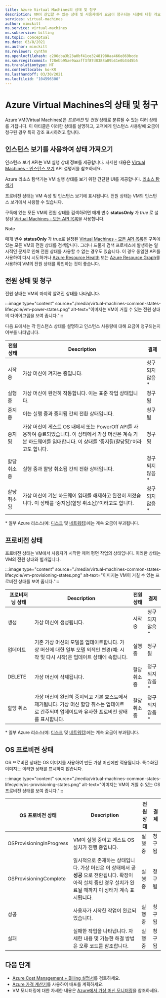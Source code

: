 ```yaml
---
title: Azure Virtual Machines의 상태 및 청구
description: VM이 진입할 수 있는 상태 및 사용자에게 요금이 청구되는 시점에 대한 개요
services: virtual-machines
author: mimckitt
ms.service: virtual-machines
ms.subservice: billing
ms.topic: conceptual
ms.date: 03/8/2021
ms.author: mimckitt
ms.reviewer: cynthn
ms.openlocfilehash: c206cba3b23a0bf41ce32481980aa466e869bcde
ms.sourcegitcommit: f28ebb95ae9aaaff3f87d8388a09b41e0b3445b5
ms.translationtype: HT
ms.contentlocale: ko-KR
ms.lasthandoff: 03/30/2021
ms.locfileid: "104596300"
---
```

# <a name="states-and-billing-of-azure-virtual-machines"></a>Azure Virtual Machines의 상태 및 청구

Azure VM(Virtual Machines)은 *프로비전* 및 *전원* 상태로 분류될 수 있는 여러 상태를 거칩니다. 이 아티클은 이러한 상태를 설명하고, 고객에게 인스턴스 사용량에 요금이 청구된 경우 특히 강조 표시하려고 합니다. 

## <a name="get-states-using-instance-view"></a>인스턴스 보기를 사용하여 상태 가져오기

인스턴스 보기 API는 VM 실행 상태 정보를 제공합니다. 자세한 내용은 [Virtual Machines - 인스턴스 보기](/rest/api/compute/virtualmachines/instanceview) API 설명서를 참조하세요.

Azure 리소스 탐색기는 VM 실행 상태를 보기 위한 간단한 UI를 제공합니다. [리소스 탐색기](https://resources.azure.com/)

프로비전 상태는 VM 속성 및 인스턴스 보기에 표시됩니다. 전원 상태는 VM의 인스턴스 보기에서 사용할 수 있습니다.

구독에 있는 모든 VM의 전원 상태를 검색하려면 매개 변수 **statusOnly** 가 *true* 로 설정된 [Virtual Machines - 모든 API 목록](/rest/api/compute/virtualmachines/listall)을 사용합니다.

> [!NOTE]
> 매개 변수 **statusOnly** 가 true로 설정된 [Virtual Machines - 모든 API 목록](/rest/api/compute/virtualmachines/listall)은 구독에 있는 모든 VM의 전원 상태를 검색합니다. 그러나 드물게 검색 프로세스에 발생하는 일시적인 문제로 인해 전원 상태를 사용할 수 없는 경우도 있습니다. 이 경우 동일한 API를 사용하여 다시 시도하거나 [Azure Resource Health](../service-health/resource-health-overview.md) 또는 [Azure Resource Graph](..//governance/resource-graph/overview.md)를 사용하여 VM의 전원 상태를 확인하는 것이 좋습니다.
 
## <a name="power-states-and-billing"></a>전원 상태 및 청구

전원 상태는 VM의 마지막 알려진 상태를 나타냅니다.

:::image type="content" source="./media/virtual-machines-common-states-lifecycle/vm-power-states.png" alt-text="이미지는 VM이 거칠 수 있는 전원 상태의 다이어그램을 보여 줍니다.":::

다음 표에서는 각 인스턴스 상태를 설명하고 인스턴스 사용량에 대해 요금이 청구되는지 여부를 나타냅니다.

| 전원 상태 | Description | 결제 |  
|---|---|---|
| 시작 중| 가상 머신이 켜지는 중입니다. |청구되지 않음* | 
| 실행 중 | 가상 머신이 완전히 작동합니다. 이는 표준 작업 상태입니다. | 청구됨 | 
| 중지 중 | 이는 실행 중과 중지됨 간의 전환 상태입니다. | 청구됨| 
|중지됨 | 가상 머신이 게스트 OS 내에서 또는 PowerOff API를 사용하여 종료되었습니다. 이 상태에서 가상 머신은 계속 기본 하드웨어를 임대합니다. 이 상태를 ‘중지됨(할당됨)’이라고도 합니다. | 청구됨 | 
| 할당 취소 중 | 실행 중과 할당 취소됨 간의 전환 상태입니다. | 청구되지 않음* | 
| 할당 취소됨 | 가상 머신이 기본 하드웨어 임대를 해제하고 완전히 꺼졌습니다. 이 상태를 ‘중지됨(할당 취소됨)’이라고도 합니다. | 청구되지 않음* | 

&#42; 일부 Azure 리소스(예: [디스크](https://azure.microsoft.com/pricing/details/managed-disks) 및 [네트워킹](https://azure.microsoft.com/pricing/details/bandwidth/))에는 계속 요금이 부과됩니다.


## <a name="provisioning-states"></a>프로비전 상태

프로비전 상태는 VM에서 사용자가 시작한 제어 평면 작업의 상태입니다. 이러한 상태는 VM의 전원 상태와 별개입니다.

:::image type="content" source="./media/virtual-machines-common-states-lifecycle/vm-provisioning-states.png" alt-text="이미지는 VM이 거칠 수 있는 프로비전 상태를 보여 줍니다.":::

| 프로비저닝 상태 | Description | 전원 상태 | 결제 | 
|---|---|---|---|
| 생성 | 가상 머신이 생성됩니다. | 시작 중 | 청구되지 않음* | 
| 업데이트 | 기존 가상 머신의 모델을 업데이트합니다. 가상 머신에 대한 일부 모델 외적인 변경(예: 시작 및 다시 시작)은 업데이트 상태에 속합니다. | 실행 중 | 청구됨 | 
| DELETE | 가상 머신이 삭제됩니다. | 할당 취소 중 | 청구되지 않음* |
| 할당 취소 | 가상 머신이 완전히 중지되고 기본 호스트에서 제거됩니다. 가상 머신 할당 취소는 업데이트로 간주되며 업데이트와 유사한 프로비전 상태를 표시합니다. | 할당 취소 중 | 청구되지 않음* | 

&#42; 일부 Azure 리소스(예: [디스크](https://azure.microsoft.com/pricing/details/managed-disks) 및 [네트워킹](https://azure.microsoft.com/pricing/details/bandwidth/))에는 계속 요금이 부과됩니다.

## <a name="os-provisioning-states"></a>OS 프로비전 상태
OS 프로비전 상태는 OS 이미지를 사용하여 만든 가상 머신에만 적용됩니다. 특수화된 이미지는 이러한 상태를 표시하지 않습니다. 

:::image type="content" source="./media/virtual-machines-common-states-lifecycle/os-provisioning-states.png" alt-text="이미지는 VM이 거칠 수 있는 OS 프로비전 상태를 보여 줍니다.":::

| OS 프로비전 상태 | Description | 전원 상태 | 결제 | 
|---|---|---|---|
| OSProvisioningInProgress | VM이 실행 중이고 게스트 OS 설치가 진행 중입니다. | 실행 중 | 청구됨 | 
| OSProvisioningComplete | 일시적으로 존재하는 상태입니다. 가상 머신은 이 상태에서 곧 **성공** 으로 전환됩니다. 확장이 아직 설치 중인 경우 설치가 완료될 때까지 이 상태가 계속 표시됩니다. | 실행 중 | 청구됨 | 
| 성공 | 사용자가 시작한 작업이 완료되었습니다. | 실행 중 | 청구됨 | 
| 실패 | 실패한 작업을 나타냅니다. 자세한 내용 및 가능한 해결 방법은 오류 코드를 참조합니다. | 실행 중  | 청구됨 | 


## <a name="next-steps"></a>다음 단계
- [Azure Cost Management + Billing 설명서](../cost-management-billing/index.yml)를 검토하세요.
- [Azure 가격 계산기](https://azure.microsoft.com/pricing/calculator/)를 사용하여 배포를 계획하세요.
- VM 모니터링에 대한 자세한 내용은 [Azure에서 가상 머신 모니터링](../azure-monitor/vm/monitor-vm-azure.md)을 참조하세요.